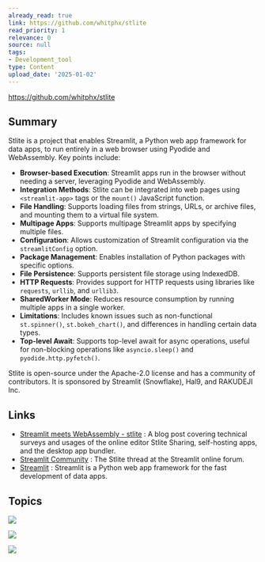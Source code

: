```yaml
---
already_read: true
link: https://github.com/whitphx/stlite
read_priority: 1
relevance: 0
source: null
tags:
- Development_tool
type: Content
upload_date: '2025-01-02'
---
```


https://github.com/whitphx/stlite
## Summary

Stlite is a project that enables Streamlit, a Python web app framework for data apps, to run entirely in a web browser using Pyodide and WebAssembly. Key points include:

- **Browser-based Execution**: Streamlit apps run in the browser without needing a server, leveraging Pyodide and WebAssembly.
- **Integration Methods**: Stlite can be integrated into web pages using `<streamlit-app>` tags or the `mount()` JavaScript function.
- **File Handling**: Supports loading files from strings, URLs, or archive files, and mounting them to a virtual file system.
- **Multipage Apps**: Supports multipage Streamlit apps by specifying multiple files.
- **Configuration**: Allows customization of Streamlit configuration via the `streamlitConfig` option.
- **Package Management**: Enables installation of Python packages with specific options.
- **File Persistence**: Supports persistent file storage using IndexedDB.
- **HTTP Requests**: Provides support for HTTP requests using libraries like `requests`, `urllib`, and `urllib3`.
- **SharedWorker Mode**: Reduces resource consumption by running multiple apps in a single worker.
- **Limitations**: Includes known issues such as non-functional `st.spinner()`, `st.bokeh_chart()`, and differences in handling certain data types.
- **Top-level Await**: Supports top-level await for async operations, useful for non-blocking operations like `asyncio.sleep()` and `pyodide.http.pyfetch()`.

Stlite is open-source under the Apache-2.0 license and has a community of contributors. It is sponsored by Streamlit (Snowflake), Hal9, and RAKUDEJI Inc.
## Links

- [Streamlit meets WebAssembly - stlite](https://onlyweb.hashnode.dev/is-this-the-easiest-way-to-build-your-streamlit-app) : A blog post covering technical surveys and usages of the online editor Stlite Sharing, self-hosting apps, and the desktop app bundler.
- [Streamlit Community](https://discuss.streamlit.io/t/new-library-stlite-a-port-of-streamlit-to-wasm-powered-by-pyodide/25556) : The Stlite thread at the Streamlit online forum.
- [Streamlit](https://streamlit.io/) : Streamlit is a Python web app framework for the fast development of data apps.

## Topics

![](topics/Library/Stlite)

![](topics/Concept/Pyodide)

![](topics/Concept/WebAssembly)